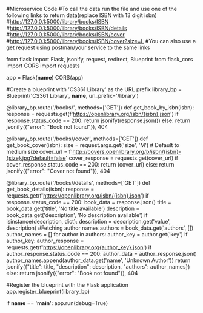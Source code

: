 #Microservice Code
#To call the data run the file and use one of the following links to return data(replace ISBN with 13 digit isbn)
#http://127.0.0.1:5000/library/books/ISBN
#http://127.0.0.1:5000/library/books/ISBN/details
#http://127.0.0.1:5000/library/books/ISBN/cover
#http://127.0.0.1:5000/library/books/ISBN/cover?size=L
#You can also use a get request using postman/your service to the same links

from flask import Flask, jsonify, request, redirect, Blueprint
from flask_cors import CORS
import requests

app = Flask(__name__)
CORS(app)

#Create a blueprint with 'CS361 Library' as the URL prefix
library_bp = Blueprint('CS361 Library', __name__, url_prefix='/library')

@library_bp.route('/books/<isbn>', methods=['GET'])
def get_book_by_isbn(isbn):
    response = requests.get(f'https://openlibrary.org/isbn/{isbn}.json')
    if response.status_code == 200:
        return jsonify(response.json())
    else:
        return jsonify({"error": "Book not found"}), 404

@library_bp.route('/books/<isbn>/cover', methods=['GET'])
def get_book_cover(isbn):
    size = request.args.get('size', 'M')  # Default to medium size
    cover_url = f'http://covers.openlibrary.org/b/isbn/{isbn}-{size}.jpg?default=false'
    cover_response = requests.get(cover_url)
    if cover_response.status_code == 200:
        return (cover_url)
    else:
        return jsonify({"error": "Cover not found"}), 404

@library_bp.route('/books/<isbn>/details', methods=['GET'])
def get_book_details(isbn):
    response = requests.get(f'https://openlibrary.org/isbn/{isbn}.json')
    if response.status_code == 200:
        book_data = response.json()
        title = book_data.get('title', 'No title available')
        description = book_data.get('description', 'No description available')
        if isinstance(description, dict):
            description = description.get('value', description)
        #Fetching author names
        authors = book_data.get('authors', [])
        author_names = []
        for author in authors:
            author_key = author.get('key')
            if author_key:
                author_response = requests.get(f'https://openlibrary.org{author_key}.json')
                if author_response.status_code == 200:
                    author_data = author_response.json()
                    author_names.append(author_data.get('name', 'Unknown Author'))
        return jsonify({"title": title, "description": description, "authors": author_names})
    else:
        return jsonify({"error": "Book not found"}), 404

#Register the blueprint with the Flask application
app.register_blueprint(library_bp)

if __name__ == '__main__':
    app.run(debug=True)


